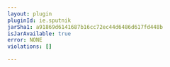 ```yaml
---
layout: plugin
pluginId: ie.sputnik
jarSha1: a91869d6141687b16cc72ec44d6486d617fd448b
isJarAvailable: true
error: NONE
violations: []

---
```

